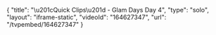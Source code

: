 {
    "title": "\u201cQuick Clips\u201d - Glam Days Day 4",
    "type": "solo",
    "layout": "iframe-static",
    "videoId": "164627347",
    "url": "\/tvpembed\/164627347"
}